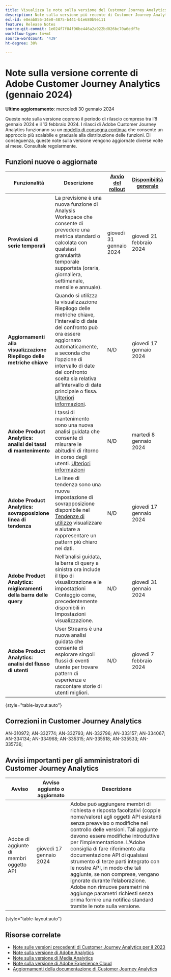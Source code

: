 ```yaml
---
title: Visualizza le note sulla versione del Customer Journey Analytics corrente
description: Note sulla versione più recente di Customer Journey Analytics
exl-id: e8eab856-34e0-4875-b441-b1e680b9e111
feature: Release Notes
source-git-commit: 1e024f7f84f96be446a2a922bd026bc70a6edf7e
workflow-type: tm+mt
source-wordcount: '439'
ht-degree: 30%

---
```


# Note sulla versione corrente di Adobe Customer Journey Analytics (gennaio 2024)

**Ultimo aggiornamento**: mercoledì 30 gennaio 2024

Queste note sulla versione coprono il periodo di rilascio compreso tra l’8 gennaio 2024 e il 13 febbraio 2024. I rilasci di Adobe Customer Journey Analytics funzionano su un [modello di consegna continua](releases.md) che consente un approccio più scalabile e graduale alla distribuzione delle funzioni. Di conseguenza, queste note sulla versione vengono aggiornate diverse volte al mese. Consultale regolarmente.

## Funzioni nuove o aggiornate

| Funzionalità | Descrizione | [Avvio del rollout](releases.md) | [Disponibilità generale](releases.md) |
| ----------- | ---------- | ------- | ---- |
| **Previsioni di serie temporali** | La previsione è una nuova funzione di Analysis Workspace che consente di prevedere una metrica standard o calcolata con qualsiasi granularità temporale supportata (oraria, giornaliera, settimanale, mensile e annuale). | giovedì 31 gennaio 2024 | giovedì 21 febbraio 2024 |
| **Aggiornamenti alla visualizzazione Riepilogo delle metriche chiave** | Quando si utilizza la visualizzazione Riepilogo delle metriche chiave, l’intervallo di date del confronto può ora essere aggiornato automaticamente, a seconda che l’opzione di intervallo di date del confronto scelta sia relativa all’intervallo di date principale o fissa. [Ulteriori informazioni](/help/analysis-workspace/visualizations/key-metric.md). | N/D | giovedì 17 gennaio 2024 |
| **Adobe Product Analytics: analisi dei tassi di mantenimento** | I tassi di mantenimento sono una nuova analisi guidata che consente di misurare le abitudini di ritorno in corso degli utenti. [Ulteriori informazioni](../guided-analysis/types/retention-rates.md) | N/D | martedì 8 gennaio 2024 |
| **Adobe Product Analytics: sovrapposizione linea di tendenza** | Le linee di tendenza sono una nuova impostazione di sovrapposizione disponibile nel [Tendenze di utilizzo](/help/guided-analysis/types/usage.md) visualizzare e aiutare a rappresentare un pattern più chiaro nei dati. | N/D | giovedì 17 gennaio 2024 |
| **Adobe Product Analytics: miglioramenti della barra delle query** | Nell’analisi guidata, la barra di query a sinistra ora include il tipo di visualizzazione e le impostazioni Conteggio come, precedentemente disponibili in Impostazioni visualizzazione. | N/D | giovedì 31 gennaio 2024 |
| **Adobe Product Analytics: analisi del flusso di utenti** | User Streams è una nuova analisi guidata che consente di esplorare singoli flussi di eventi utente per trovare pattern di esperienza e raccontare storie di utenti migliori. | N/D | giovedì 7 febbraio 2024 |

{style="table-layout:auto"}

## Correzioni in Customer Journey Analytics

AN-310972; AN-332774; AN-332793; AN-332796; AN-333157; AN-334067; AN-334134; AN-334968; AN-335315; AN-335518; AN-335533; AN-335736;

## Avvisi importanti per gli amministratori di Customer Journey Analytics

| Avviso | Avviso aggiunto o aggiornato | Descrizione |
| --- | --- | --- |
| Adobe di aggiunte di membri oggetto API | giovedì 17 gennaio 2024 | Adobe può aggiungere membri di richiesta e risposta facoltativi (coppie nome/valore) agli oggetti API esistenti senza preavviso o modifiche nel controllo delle versioni. Tali aggiunte devono essere modifiche introduttive per l’implementazione. L’Adobe consiglia di fare riferimento alla documentazione API di qualsiasi strumento di terze parti integrato con le nostre API, in modo che tali aggiunte, se non comprese, vengano ignorate durante l’elaborazione. Adobe non rimuove parametri né aggiunge parametri richiesti senza prima fornire una notifica standard tramite le note sulla versione. |

{style="table-layout:auto"}

## Risorse correlate

* [Note sulle versioni precedenti di Customer Journey Analytics per il 2023](/help/release-notes/2023.md)
* [Note sulla versione di Adobe Analytics](https://experienceleague.adobe.com/docs/analytics/release-notes/latest.html?lang=it)
* [Note sulla versione di Media Analytics](https://experienceleague.adobe.com/docs/media-analytics/using/additional-resources/release-notes.html?lang=it)
* [Note sulla versione di Adobe Experience Cloud](https://experienceleague.adobe.com/docs/release-notes/experience-cloud/current.html?lang=it)
* [Aggiornamenti della documentazione di Customer Journey Analytics](/help/release-notes/doc-changes.md)
